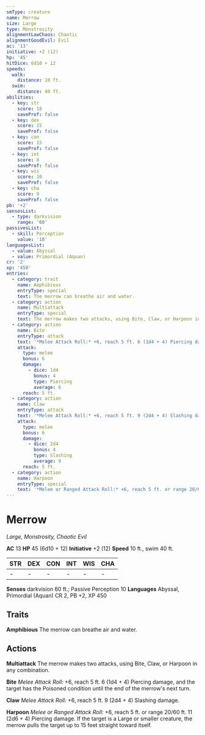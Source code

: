 ```yaml
---
smType: creature
name: Merrow
size: Large
type: Monstrosity
alignmentLawChaos: Chaotic
alignmentGoodEvil: Evil
ac: '13'
initiative: +2 (12)
hp: '45'
hitDice: 6d10 + 12
speeds:
  walk:
    distance: 10 ft.
  swim:
    distance: 40 ft.
abilities:
  - key: str
    score: 18
    saveProf: false
  - key: dex
    score: 15
    saveProf: false
  - key: con
    score: 15
    saveProf: false
  - key: int
    score: 8
    saveProf: false
  - key: wis
    score: 10
    saveProf: false
  - key: cha
    score: 9
    saveProf: false
pb: '+2'
sensesList:
  - type: darkvision
    range: '60'
passivesList:
  - skill: Perception
    value: '10'
languagesList:
  - value: Abyssal
  - value: Primordial (Aquan)
cr: '2'
xp: '450'
entries:
  - category: trait
    name: Amphibious
    entryType: special
    text: The merrow can breathe air and water.
  - category: action
    name: Multiattack
    entryType: special
    text: The merrow makes two attacks, using Bite, Claw, or Harpoon in any combination.
  - category: action
    name: Bite
    entryType: attack
    text: '*Melee Attack Roll:* +6, reach 5 ft. 6 (1d4 + 4) Piercing damage, and the target has the Poisoned condition until the end of the merrow''s next turn.'
    attack:
      type: melee
      bonus: 6
      damage:
        - dice: 1d4
          bonus: 4
          type: Piercing
          average: 6
      reach: 5 ft.
  - category: action
    name: Claw
    entryType: attack
    text: '*Melee Attack Roll:* +6, reach 5 ft. 9 (2d4 + 4) Slashing damage.'
    attack:
      type: melee
      bonus: 6
      damage:
        - dice: 2d4
          bonus: 4
          type: Slashing
          average: 9
      reach: 5 ft.
  - category: action
    name: Harpoon
    entryType: special
    text: '*Melee or Ranged Attack Roll:* +6, reach 5 ft. or range 20/60 ft. 11 (2d6 + 4) Piercing damage. If the target is a Large or smaller creature, the merrow pulls the target up to 15 feet straight toward itself.'
---
```


# Merrow
*Large, Monstrosity, Chaotic Evil*

**AC** 13
**HP** 45 (6d10 + 12)
**Initiative** +2 (12)
**Speed** 10 ft., swim 40 ft.

| STR | DEX | CON | INT | WIS | CHA |
| --- | --- | --- | --- | --- | --- |
| - | - | - | - | - | - |

**Senses** darkvision 60 ft.; Passive Perception 10
**Languages** Abyssal, Primordial (Aquan)
CR 2, PB +2, XP 450

## Traits

**Amphibious**
The merrow can breathe air and water.

## Actions

**Multiattack**
The merrow makes two attacks, using Bite, Claw, or Harpoon in any combination.

**Bite**
*Melee Attack Roll:* +6, reach 5 ft. 6 (1d4 + 4) Piercing damage, and the target has the Poisoned condition until the end of the merrow's next turn.

**Claw**
*Melee Attack Roll:* +6, reach 5 ft. 9 (2d4 + 4) Slashing damage.

**Harpoon**
*Melee or Ranged Attack Roll:* +6, reach 5 ft. or range 20/60 ft. 11 (2d6 + 4) Piercing damage. If the target is a Large or smaller creature, the merrow pulls the target up to 15 feet straight toward itself.
